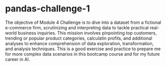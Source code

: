 # pandas-challenge-1
The objective of Module 4 Challenge is to dive into a dataset from a fictional e-commerce firm, scrutinizing and interpreting data to tackle practical real-world business inquiries. This mission involves pinpointing top customers, trending or popular product categories, calculatin profits, and additional analyses to enhance comprehension of data exploration, transformation, and analysis techniques. This is a good exercise and practice to prepare me for more complex data scenarios in this bootcamp course and for my future career in AI. 
